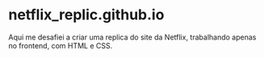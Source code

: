 # netflix_replic.github.io


Aqui me desafiei a criar uma replica do site da Netflix, trabalhando apenas no frontend, com HTML e CSS.
